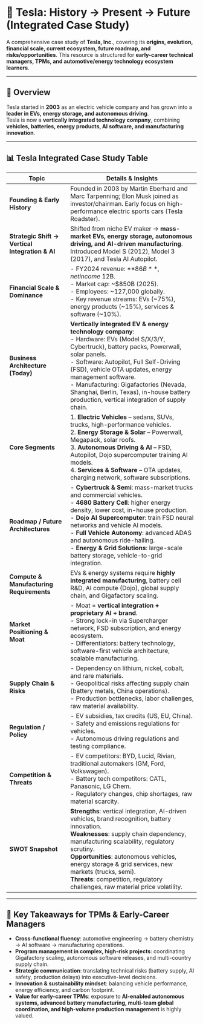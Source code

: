 # 🚀 Tesla: History → Present → Future (Integrated Case Study)

A comprehensive case study of **Tesla, Inc.**, covering its **origins, evolution, financial scale, current ecosystem, future roadmap, and risks/opportunities**. This resource is structured for **early-career technical managers, TPMs, and automotive/energy technology ecosystem learners**.

---

## 📖 Overview
Tesla started in **2003** as an electric vehicle company and has grown into a **leader in EVs, energy storage, and autonomous driving**.  
Tesla is now a **vertically integrated technology company**, combining **vehicles, batteries, energy products, AI software, and manufacturing innovation**.

---

## 📊 Tesla Integrated Case Study Table

| **Topic** | **Details & Insights** |
|-----------|-------------------------|
| **Founding & Early History** | Founded in 2003 by Martin Eberhard and Marc Tarpenning; Elon Musk joined as investor/chairman. Early focus on high-performance electric sports cars (Tesla Roadster). |
| **Strategic Shift → Vertical Integration & AI** | Shifted from niche EV maker → **mass-market EVs, energy storage, autonomous driving, and AI-driven manufacturing**. Introduced Model S (2012), Model 3 (2017), and Tesla AI Autopilot. |
| **Financial Scale & Dominance** | - FY2024 revenue: **$86B**, net income ~$12B. <br> - Market cap: ~$850B (2025). <br> - Employees: ~127,000 globally. <br> - Key revenue streams: EVs (~75%), energy products (~15%), services & software (~10%). |
| **Business Architecture (Today)** | **Vertically integrated EV & energy technology company**: <br> - Hardware: EVs (Model S/X/3/Y, Cybertruck), battery packs, Powerwall, solar panels. <br> - Software: Autopilot, Full Self-Driving (FSD), vehicle OTA updates, energy management software. <br> - Manufacturing: Gigafactories (Nevada, Shanghai, Berlin, Texas), in-house battery production, vertical integration of supply chain. |
| **Core Segments** | 1. **Electric Vehicles** – sedans, SUVs, trucks, high-performance vehicles. <br> 2. **Energy Storage & Solar** – Powerwall, Megapack, solar roofs. <br> 3. **Autonomous Driving & AI** – FSD, Autopilot, Dojo supercomputer training AI models. <br> 4. **Services & Software** – OTA updates, charging network, software subscriptions. |
| **Roadmap / Future Architectures** | - **Cybertruck & Semi**: mass-market trucks and commercial vehicles. <br> - **4680 Battery Cell**: higher energy density, lower cost, in-house production. <br> - **Dojo AI Supercomputer**: train FSD neural networks and vehicle AI models. <br> - **Full Vehicle Autonomy**: advanced ADAS and autonomous ride-hailing. <br> - **Energy & Grid Solutions**: large-scale battery storage, vehicle-to-grid integration. |
| **Compute & Manufacturing Requirements** | EVs & energy systems require **highly integrated manufacturing**, battery cell R&D, AI compute (Dojo), global supply chain, and Gigafactory scaling. |
| **Market Positioning & Moat** | - Moat = **vertical integration + proprietary AI + brand**. <br> - Strong lock-in via Supercharger network, FSD subscription, and energy ecosystem. <br> - Differentiators: battery technology, software-first vehicle architecture, scalable manufacturing. |
| **Supply Chain & Risks** | - Dependency on lithium, nickel, cobalt, and rare materials. <br> - Geopolitical risks affecting supply chain (battery metals, China operations). <br> - Production bottlenecks, labor challenges, raw material availability. |
| **Regulation / Policy** | - EV subsidies, tax credits (US, EU, China). <br> - Safety and emissions regulations for vehicles. <br> - Autonomous driving regulations and testing compliance. |
| **Competition & Threats** | - EV competitors: BYD, Lucid, Rivian, traditional automakers (GM, Ford, Volkswagen). <br> - Battery tech competitors: CATL, Panasonic, LG Chem. <br> - Regulatory changes, chip shortages, raw material scarcity. |
| **SWOT Snapshot** | **Strengths**: vertical integration, AI-driven vehicles, brand recognition, battery innovation. <br> **Weaknesses**: supply chain dependency, manufacturing scalability, regulatory scrutiny. <br> **Opportunities**: autonomous vehicles, energy storage & grid services, new markets (trucks, semi). <br> **Threats**: competition, regulatory challenges, raw material price volatility. |

---

## 🎯 Key Takeaways for TPMs & Early-Career Managers
- **Cross-functional fluency**: automotive engineering → battery chemistry → AI software → manufacturing operations.  
- **Program management in complex, high-risk projects**: coordinating Gigafactory scaling, autonomous software releases, and multi-country supply chain.  
- **Strategic communication**: translating technical risks (battery supply, AI safety, production delays) into executive-level decisions.  
- **Innovation & sustainability mindset**: balancing vehicle performance, energy efficiency, and carbon footprint.  
- **Value for early-career TPMs**: exposure to **AI-enabled autonomous systems, advanced battery manufacturing, multi-team global coordination, and high-volume production management** is highly valued.
